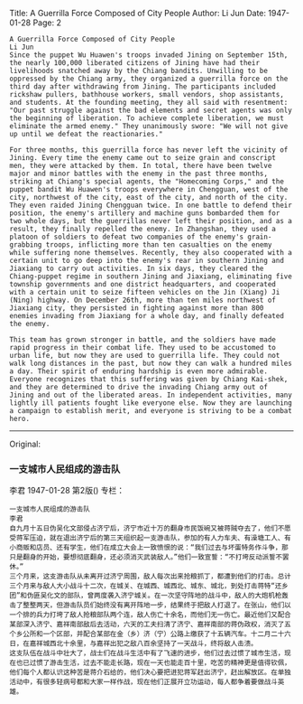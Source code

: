 Title: A Guerrilla Force Composed of City People
Author: Li Jun
Date: 1947-01-28
Page: 2

    A Guerrilla Force Composed of City People
    Li Jun
    Since the puppet Wu Huawen's troops invaded Jining on September 15th, the nearly 100,000 liberated citizens of Jining have had their livelihoods snatched away by the Chiang bandits. Unwilling to be oppressed by the Chiang army, they organized a guerrilla force on the third day after withdrawing from Jining. The participants included rickshaw pullers, bathhouse workers, small vendors, shop assistants, and students. At the founding meeting, they all said with resentment: "Our past struggle against the bad elements and secret agents was only the beginning of liberation. To achieve complete liberation, we must eliminate the armed enemy." They unanimously swore: "We will not give up until we defeat the reactionaries."

    For three months, this guerrilla force has never left the vicinity of Jining. Every time the enemy came out to seize grain and conscript men, they were attacked by them. In total, there have been twelve major and minor battles with the enemy in the past three months, striking at Chiang's special agents, the "Homecoming Corps," and the puppet bandit Wu Huawen's troops everywhere in Chengguan, west of the city, northwest of the city, east of the city, and north of the city. They even raided Jining Chengguan twice. In one battle to defend their position, the enemy's artillery and machine guns bombarded them for two whole days, but the guerrillas never left their position, and as a result, they finally repelled the enemy. In Zhangshan, they used a platoon of soldiers to defeat two companies of the enemy's grain-grabbing troops, inflicting more than ten casualties on the enemy while suffering none themselves. Recently, they also cooperated with a certain unit to go deep into the enemy's rear in southern Jining and Jiaxiang to carry out activities. In six days, they cleared the Chiang-puppet regime in southern Jining and Jiaxiang, eliminating five township governments and one district headquarters, and cooperated with a certain unit to seize fifteen vehicles on the Jin (Xiang) Ji (Ning) highway. On December 26th, more than ten miles northwest of Jiaxiang city, they persisted in fighting against more than 800 enemies invading from Jiaxiang for a whole day, and finally defeated the enemy.

    This team has grown stronger in battle, and the soldiers have made rapid progress in their combat life. They used to be accustomed to urban life, but now they are used to guerrilla life. They could not walk long distances in the past, but now they can walk a hundred miles a day. Their spirit of enduring hardship is even more admirable. Everyone recognizes that this suffering was given by Chiang Kai-shek, and they are determined to drive the invading Chiang army out of Jining and out of the liberated areas. In independent activities, many lightly ill patients fought like everyone else. Now they are launching a campaign to establish merit, and everyone is striving to be a combat hero.



<hr /> 

Original: 


### 一支城市人民组成的游击队
李君
1947-01-28
第2版()
专栏：

    一支城市人民组成的游击队
    李君
    自九月十五日伪吴化文部侵占济宁后，济宁市近十万的翻身市民饭碗又被蒋贼夺去了，他们不愿受蒋军压迫，就在退出济宁后的第三天组织起一支游击队，参加的有人力车夫、有澡塘工人、有小商贩和店员、还有学生，他们在成立大会上一致愤恨的说：“我们过去与坏蛋特务作斗争，那只是翻身的开始，要想彻底翻身，还必须消灭武装敌人。”他们一致宣誓：“不打垮反动派誓不罢休。”
    三个月来，这支游击队从未离开过济宁周围，敌人每次出来抢粮抓丁，都遭到他们的打击。总计三个月来与敌人大小战斗十二次，在城关、在城西、城西北、城东、城北，到处打击蒋特“还乡团”和伪匪吴化文的部队，曾两度袭入济宁城关。在一次坚守阵地的战斗中，敌人的大炮机枪轰击了整整两天，但游击队员们始终没有离开阵地一步，结果终于把敌人打退了。在张山，他们以一个排的兵力打垮了敌人抢粮部队两个连，敌人伤亡十余名，而他们无一伤亡。最近他们又配合某部深入济宁、嘉祥南部敌后去活动，六天的工夫扫清了济宁、嘉祥南部的蒋伪政权，消灭了五个乡公所和一个区部，并配合某部在金（乡）济（宁）公路上缴获了十五辆汽车。十二月二十六日，在嘉祥城西北十余里，与嘉祥出犯之敌八百余坚持了一天战斗，终将敌人击溃。
    这支队伍在战斗中壮大了，战士们在战斗生活中有了飞速的进步，他们过去过惯了城市生活，现在也已过惯了游击生活，过去不能走长路，现在一天也能走百十里，吃苦的精神更是值得钦佩，他们每个人都认识这种苦是蒋介石给的，他们决心要把进犯蒋军赶出济宁，赶出解放区。在单独活动中，有很多轻病号都和大家一样作战，现在他们正展开立功运动，每人都争着要做战斗英雄。
